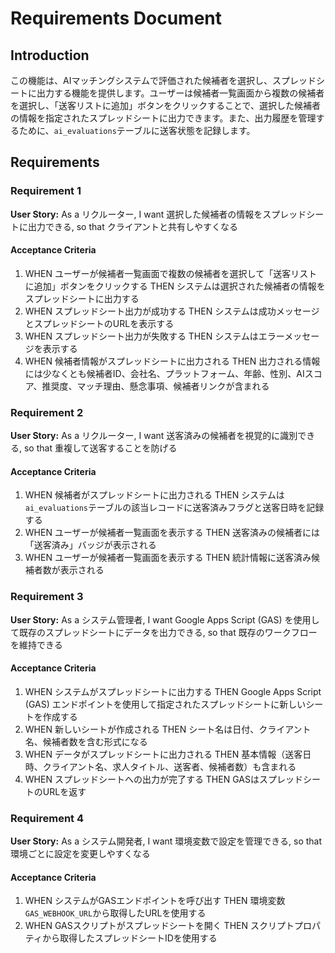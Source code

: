 # Requirements Document

## Introduction

この機能は、AIマッチングシステムで評価された候補者を選択し、スプレッドシートに出力する機能を提供します。ユーザーは候補者一覧画面から複数の候補者を選択し、「送客リストに追加」ボタンをクリックすることで、選択した候補者の情報を指定されたスプレッドシートに出力できます。また、出力履歴を管理するために、`ai_evaluations`テーブルに送客状態を記録します。

## Requirements

### Requirement 1

**User Story:** As a リクルーター, I want 選択した候補者の情報をスプレッドシートに出力できる, so that クライアントと共有しやすくなる

#### Acceptance Criteria

1. WHEN ユーザーが候補者一覧画面で複数の候補者を選択して「送客リストに追加」ボタンをクリックする THEN システムは選択された候補者の情報をスプレッドシートに出力する
2. WHEN スプレッドシート出力が成功する THEN システムは成功メッセージとスプレッドシートのURLを表示する
3. WHEN スプレッドシート出力が失敗する THEN システムはエラーメッセージを表示する
4. WHEN 候補者情報がスプレッドシートに出力される THEN 出力される情報には少なくとも候補者ID、会社名、プラットフォーム、年齢、性別、AIスコア、推奨度、マッチ理由、懸念事項、候補者リンクが含まれる

### Requirement 2

**User Story:** As a リクルーター, I want 送客済みの候補者を視覚的に識別できる, so that 重複して送客することを防げる

#### Acceptance Criteria

1. WHEN 候補者がスプレッドシートに出力される THEN システムは`ai_evaluations`テーブルの該当レコードに送客済みフラグと送客日時を記録する
2. WHEN ユーザーが候補者一覧画面を表示する THEN 送客済みの候補者には「送客済み」バッジが表示される
3. WHEN ユーザーが候補者一覧画面を表示する THEN 統計情報に送客済み候補者数が表示される

### Requirement 3

**User Story:** As a システム管理者, I want Google Apps Script (GAS) を使用して既存のスプレッドシートにデータを出力できる, so that 既存のワークフローを維持できる

#### Acceptance Criteria

1. WHEN システムがスプレッドシートに出力する THEN Google Apps Script (GAS) エンドポイントを使用して指定されたスプレッドシートに新しいシートを作成する
2. WHEN 新しいシートが作成される THEN シート名は日付、クライアント名、候補者数を含む形式になる
3. WHEN データがスプレッドシートに出力される THEN 基本情報（送客日時、クライアント名、求人タイトル、送客者、候補者数）も含まれる
4. WHEN スプレッドシートへの出力が完了する THEN GASはスプレッドシートのURLを返す

### Requirement 4

**User Story:** As a システム開発者, I want 環境変数で設定を管理できる, so that 環境ごとに設定を変更しやすくなる

#### Acceptance Criteria

1. WHEN システムがGASエンドポイントを呼び出す THEN 環境変数`GAS_WEBHOOK_URL`から取得したURLを使用する
2. WHEN GASスクリプトがスプレッドシートを開く THEN スクリプトプロパティから取得したスプレッドシートIDを使用する
